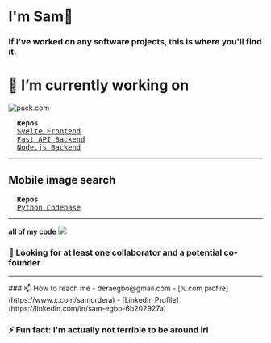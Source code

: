 # I'm Sam👋
### If I've worked on any software projects, this is where you'll find it.


<!--
<img src="https://drive.google.com/thumbnail?id=1Iljo3gxRFCgzpcZPQ6DI_JOFiCChb9LQ" alt="" width="721.7px" height="236.3px">
-->
# 🔭 I’m currently working on
![pack.com](https://drive.google.com/thumbnail?id=1O8f-bHOIdKoaQpsimfiZXS2MydJXYs8u)
<pre>
  <strong>Repos</strong>
  <a href="https://github.com/samordera/pack.com-frontend.svelte.js">Svelte Frontend</a>
  <a href="https://github.com/samordera/pack.com-backend.fastapi.python">Fast API Backend</a>
  <a href="https://github.com/samordera/pack.com-backend.express.js">Node.js Backend</a>
</pre>
<hr>
<h2>Mobile image search</h2>
<pre>
  <strong>Repos</strong>
  <a href="https://github.com/samordera/image-search">Python Codebase</a>
</pre>
<hr>
<strong>all of my code</strong>
<img src="https://drive.google.com/thumbnail?id=1S2TLFA1ntxWQDg5En7VMOXuSVEp4twyR">

### 🤔 Looking for at least one collaborator and a potential co-founder
<hr>
### 📫 How to reach me
- deraegbo@gmail.com
- [𝕏.com profile](https://www.x.com/samordera)
- [LinkedIn Profile](https://linkedin.com/in/sam-egbo-6b202927a)

### ⚡ Fun fact: I'm actually not terrible to be around irl
